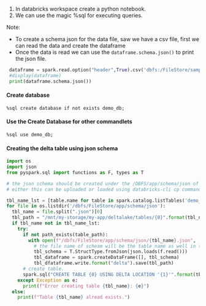 1. In databricks workspace create a python notebook.
2. We can use the magic %sql for executing queries.

Note: 
 - To create a schema json for the data file, saw we have a csv file, first we can read the data and create the dataframe
 - Once the data is read we can use the `dataframe.schema.json()` to print the json file.
 ```py 
  dataframe = spark.read.option("header",True).csv('dbfs:/FileStore/sample_data/sampleStudent.csv')
  #display(dataframe)
  print(dataframe.schema.json())
 ```

#### Create database
```
%sql create database if not exists demo_db;
```

#### Use the Create Database for other commandlets
```
%sql use demo_db;
```

#### Creating the delta table using json schema
```py
import os
import json 
from pyspark.sql import functions as F, types as T

# the json schema should be created under the /DBFS/app/schema/json of Databricks
# either this can be uploaded or loaded using databricks-cli cp command

tbl_name_lst = [table.name for table in spark.catalog.listTables('demo_db')]
for file in os.listdir('/dbfs/FileStore/app/schema/json'):
  tbl_name = file.split(".json")[0]
  tbl_path = "/mnt/my-storage/my-app/deltalake/tables/{0}".format(tbl_name)
  if tbl_name not in tbl_name_lst:
    try:
      if not path_exists(table_path):
        with open(f"/dbfs/FileStore/app/schema/json/{tbl_name}.json", 'r') as f:
          # the file name of scheam will be the table name as well in this case
          tbl_schema = T.StructType.fromJson(json.loads(f.read()))
          tbl_dataframe = spark.createDataFrame([], tbl_schema)
          tbl_dfataframe.write.format("delta").save(tbl_path)
      # create table.
      spark.sql("CREATE TABLE {0} USING DELTA LOCATION '{1}'".format(tbl_name, tbl_path))
    except Exception as e:
      print(f"Error creating table {tbl_name}: {e}")
  else:
    print(f"Table {tbl_name} alread exists.")
```
